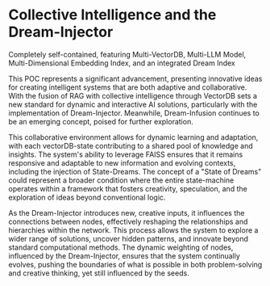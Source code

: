 # Collective Intelligence and the Dream-Injector
Completely self-contained, featuring Multi-VectorDB, Multi-LLM Model, Multi-Dimensional Embedding Index, and an integrated Dream Index


This POC represents a significant advancement,  presenting innovative ideas for creating intelligent systems that are both adaptive and collaborative. With the fusion of RAG with collective intelligence through VectorDB sets a new standard for dynamic and interactive AI solutions, particularly with the implementation of Dream-Injector. Meanwhile, Dream-Infusion continues to be an emerging concept, poised for further exploration. 


This collaborative environment allows for dynamic learning and adaptation, with each vectorDB-state contributing to a shared pool of knowledge and insights. The system's ability to leverage FAISS ensures that it remains responsive and adaptable to new information and evolving contexts, including the injection of State-Dreams. The concept of a "State of Dreams" could represent a broader condition where the entire state-machine operates within a framework that fosters creativity, speculation, and the exploration of ideas beyond conventional logic.


As the Dream-Injector introduces new, creative inputs, it influences the connections between nodes, effectively reshaping the relationships and hierarchies within the network. This process allows the system to explore a wider range of solutions, uncover hidden patterns, and innovate beyond standard computational methods. The dynamic weighting of nodes, influenced by the Dream-Injector, ensures that the system continually evolves, pushing the boundaries of what is possible in both problem-solving and creative thinking, yet still influenced by the seeds.  
